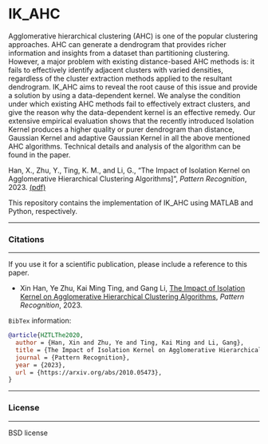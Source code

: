 # IK_AHC

Agglomerative hierarchical clustering (AHC) is one of the popular clustering approaches. AHC can generate a dendrogram that provides richer information and insights from a dataset than partitioning clustering. However, a major problem with existing distance-based AHC methods is: it fails to effectively identify adjacent clusters with varied densities, regardless of the cluster extraction methods applied to the resultant dendrogram. IK_AHC aims to reveal the root cause of this issue and provide a solution by using a data-dependent kernel. We analyse the condition under which existing AHC methods fail to effectively extract clusters, and give the reason why the data-dependent kernel is an effective remedy. Our extensive empirical evaluation shows that the recently introduced Isolation Kernel produces a higher quality or purer dendrogram than distance, Gaussian Kernel and adaptive Gaussian Kernel in all the above mentioned AHC algorithms. Technical details and analysis of the algorithm can be found in the paper.

Han, X., Zhu, Y., Ting, K. M., and Li, G., “The Impact of Isolation Kernel on Agglomerative Hierarchical Clustering Algorithms]”, <i>Pattern Recognition</i>, 2023. [(pdf)](https://arxiv.org/pdf/2010.05473.pdf)


This repository contains the implementation of IK_AHC using MATLAB and Python, respectively.


---
### Citations
---

If you use it for a scientific publication, please include a reference to this paper.

* Xin Han, Ye Zhu, Kai Ming Ting, and Gang Li, [The Impact of Isolation Kernel on Agglomerative Hierarchical Clustering Algorithms](https://arxiv.org/pdf/2010.05473.pdf), <i>Pattern Recognition</i>, 2023.

`BibTex` information:

```bibtex
@article{HZTLThe2020,
  author = {Han, Xin and Zhu, Ye and Ting, Kai Ming and Li, Gang},
  title = {The Impact of Isolation Kernel on Agglomerative Hierarchical Clustering Algorithms},
  journal = {Pattern Recognition},
  year = {2023},
  url = {https://arxiv.org/abs/2010.05473},
}
```


---
### License
---

BSD license
